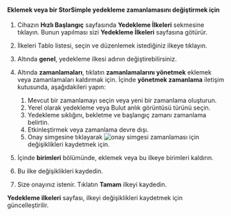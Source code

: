 
<!--author=SharS last changed: 9/15/15-->

#### <a name="to-add-or-modify-a-storsimple-backup-schedule"></a>Eklemek veya bir StorSimple yedekleme zamanlamasını değiştirmek için
1. Cihazın **Hızlı Başlangıç** sayfasında **Yedekleme İlkeleri** sekmesine tıklayın. Bunun yapılması sizi **Yedekleme İlkeleri** sayfasına götürür.
2. İlkeleri Tablo listesi, seçin ve düzenlemek istediğiniz ilkeye tıklayın.
3. Altında **genel**, yedekleme ilkesi adının değiştirebilirsiniz.
4. Altında **zamanlamaları**, tıklatın **zamanlamalarını yönetmek** eklemek veya zamanlamaları kaldırmak için. İçinde **yönetmek zamanlama** iletişim kutusunda, aşağıdakileri yapın:
   
   1. Mevcut bir zamanlamayı seçin veya yeni bir zamanlama oluşturun.
   2. Yerel olarak yedekleme veya Bulut anlık görüntüsü türünü seçin.
   3. Yedekleme sıklığını, bekletme ve başlangıç zamanı zamanlama belirtin.
   4. Etkinleştirmek veya zamanlama devre dışı.
   5. Onay simgesine tıklayarak ![onay simgesi](./media/storsimple-add-modify-backup-schedule/HCS_CheckIcon-include.png) zamanlaması için değişiklikleri kaydetmek için.
5. İçinde **birimleri** bölümünde, eklemek veya bu ilkeye birimleri kaldırın.
6. Bu ilke değişiklikleri kaydedin.
7. Size onayınız istenir. Tıklatın **Tamam** ilkeyi kaydedin.

**Yedekleme ilkeleri** sayfası, ilkeyi değişiklikleri kaydetmek için güncelleştirilir.

